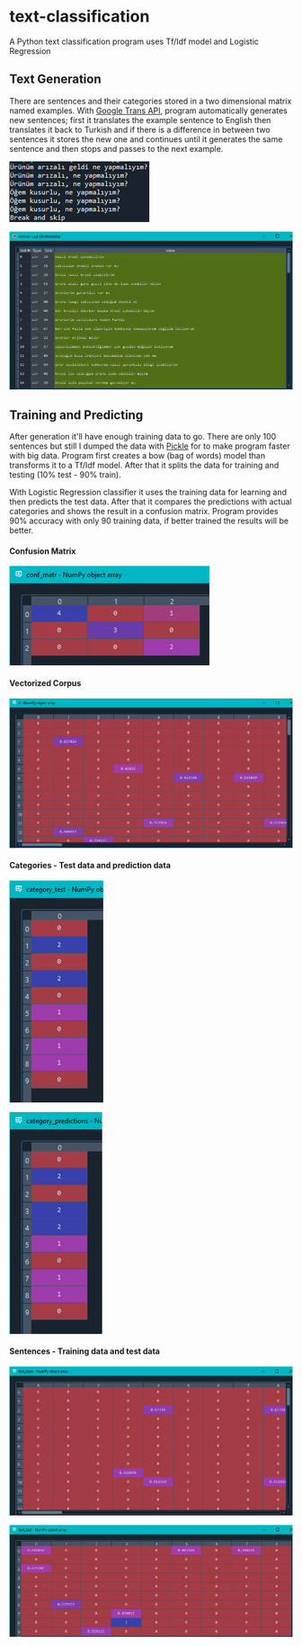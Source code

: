 # text-classification
A Python text classification program uses Tf/Idf model and Logistic Regression

## Text Generation
There are sentences and their categories stored in a two dimensional matrix named examples. With [Google Trans API](https://pypi.org/project/googletrans/), program automatically generates new sentences; first it translates the example sentence to English then translates it back to Turkish and if there is a difference in between two sentences it stores the new one and continues until it generates the same sentence and then stops and passes to the next example.

![generation](in_app_screenshots/generation.png)

![corpus](in_app_screenshots/corpus.png)

## Training and Predicting
After generation it'll have enough training data to go. There are only 100 sentences but still I dumped the data with [Pickle](https://docs.python.org/3/library/pickle.html) for to make program faster with big data. Program first creates a bow (bag of words) model than transforms it to a Tf/Idf model. After that it splits the data for training and testing (10% test - 90% train).

With Logistic Regression classifier it uses the training data for learning and then predicts the test data. After that it compares the predictions with actual categories and shows the result in a confusion matrix. Program provides 90% accuracy with only 90 training data, if better trained the results will be better.

#### Confusion Matrix
![matrix](in_app_screenshots/confussion_matrix.png)

#### Vectorized Corpus
![X](in_app_screenshots/X_vectorized.png)

#### Categories - Test data and prediction data
![category test](in_app_screenshots/category_test.png)

![category prediction](in_app_screenshots/category_predictions.png)

#### Sentences - Training data and test data
![sentences test](in_app_screenshots/text_train.png)

![sentences test](in_app_screenshots/text_test.png)
